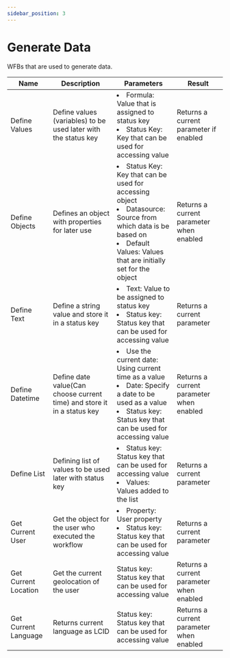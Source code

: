 ```yaml
---
sidebar_position: 3
---
```


# Generate Data

WFBs that are used to generate data.

| Name                 | Description                                                             | Parameters                                                                                                                                                                                      | Result                                   |
| -------------------- | ----------------------------------------------------------------------- | ----------------------------------------------------------------------------------------------------------------------------------------------------------------------------------------------- | ---------------------------------------- |
| Define Values        | Define values (variables) to be used later with the status key          | <li>Formula: Value that is assigned to status key</li><li>Status Key: Key that can be used for accessing value</li>                                                                             | Returns a current parameter if enabled   |
| Define Objects       | Defines an object with properties for later use                         | <li>Status Key: Key that can be used for accessing object </li><li>Datasource: Source from which data is be based on </li><li>Default Values: Values that are initially set for the object</li> | Returns a current parameter when enabled |
| Define Text          | Define a string value and store it in a status key                      | <li>Text: Value to be assigned to status key</li><li>Status key: Status key that can be used for accessing value</li>                                                                           | Returns a current parameter              |
| Define Datetime      | Define date value(Can choose current time) and store it in a status key | <li>Use the current date: Using current time as a value </li><li>Date: Specify a date to be used as a value </li><li>Status key: Status key that can be used for accessing value </li>          | Returns a current parameter when enabled |
| Define List          | Defining list of values to be used later with status key                | <li>Status key: Status key that can be used for accessing value</li><li>Values: Values added to the list</li>                                                                                   | Returns a current parameter              |
| Get Current User     | Get the object for the user who executed the workflow                   | <li>Property: User property </li><li>Status key: Status key that can be used for accessing value </li>                                                                                          | Returns a current parameter              |
| Get Current Location | Get the current geolocation of the user                                 | Status key: Status key that can be used for accessing value                                                                                                                                     | Returns a current parameter when enabled |
| Get Current Language | Returns current language as LCID                                        | Status key: Status key that can be used for accessing value                                                                                                                                     | Returns a current parameter when enabled |
